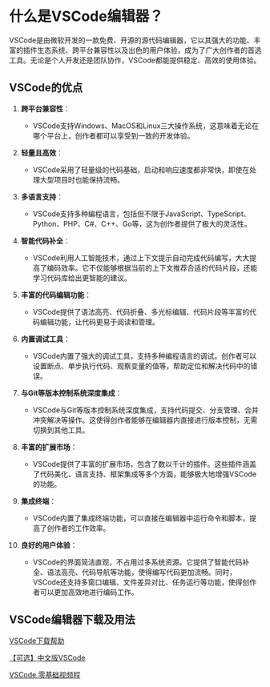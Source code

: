 
# 什么是VSCode编辑器？

VSCode是由微软开发的一款免费、开源的源代码编辑器，它以其强大的功能、丰富的插件生态系统、跨平台兼容性以及出色的用户体验，成为了广大创作者的首选工具。无论是个人开发还是团队协作，VSCode都能提供稳定、高效的使用体验。

## VSCode的优点

1. **跨平台兼容性**：
   - VSCode支持Windows、MacOS和Linux三大操作系统，这意味着无论在哪个平台上，创作者都可以享受到一致的开发体验。

2. **轻量且高效**：
   - VSCode采用了轻量级的代码基础，启动和响应速度都非常快，即使在处理大型项目时也能保持流畅。

3. **多语言支持**：
   - VSCode支持多种编程语言，包括但不限于JavaScript、TypeScript、Python、PHP、C#、C++、Go等，这为创作者提供了极大的灵活性。

4. **智能代码补全**：
   - VSCode利用人工智能技术，通过上下文提示自动完成代码编写，大大提高了编码效率。它不仅能够根据当前的上下文推荐合适的代码片段，还能学习代码库给出更智能的建议。

5. **丰富的代码编辑功能**：
   - VSCode提供了语法高亮、代码折叠、多光标编辑、代码片段等丰富的代码编辑功能，让代码更易于阅读和管理。

6. **内置调试工具**：
   - VSCode内置了强大的调试工具，支持多种编程语言的调试。创作者可以设置断点、单步执行代码、观察变量的值等，帮助定位和解决代码中的错误。

7. **与Git等版本控制系统深度集成**：
   - VSCode与Git等版本控制系统深度集成，支持代码提交、分支管理、合并冲突解决等操作。这使得创作者能够在编辑器内直接进行版本控制，无需切换到其他工具。

8. **丰富的扩展市场**：
   - VSCode提供了丰富的扩展市场，包含了数以千计的插件。这些插件涵盖了代码美化、语言支持、框架集成等多个方面，能够极大地增强VSCode的功能。

9. **集成终端**：
   - VSCode内置了集成终端功能，可以直接在编辑器中运行命令和脚本，提高了创作者的工作效率。

10. **良好的用户体验**：
	- VSCode的界面简洁直观，不占用过多系统资源。它提供了智能代码补全、语法高亮、代码导航等功能，使得编写代码更加流畅。同时，VSCode还支持多窗口编辑、文件差异对比、任务运行等功能，使得创作者可以更加高效地进行编码工作。

## VSCode编辑器下载及用法

[VSCode下载帮助](/bestPractices/vscode)

[【可选】中文版VSCode](/bestPractices/chineseVSCode)

[VSCode 零基础视频程](https://www.bilibili.com/video/BV1ty4y1S7mC)
